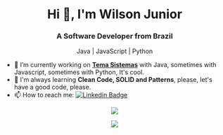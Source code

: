 <h1 align="center">Hi 👋, I'm Wilson Junior</h1>
<h3 align="center">A Software Developer from Brazil</h3>

<p align="center">
  Java | JavaScript | Python
</p>


- 🔭 I’m currently working on **[Tema Sistemas](https://www.temasistemas.com.br/)** with Java, sometimes with Javascript, sometimes with Python, It's cool.
- 📝 I'm always learning **Clean Code, SOLID and Patterns**, please, let's have a good code, please.
- 📫 How to reach me:
[![Linkedin Badge](https://img.shields.io/badge/-LinkedIn-blue?style=flat-square&logo=Linkedin&logoColor=white&link=https://www.linkedin.com/in/wilsonjunior-dev/)](https://www.linkedin.com/in/wilsonjunior-dev/)

<p align="center">
<img align='center' src="https://github-readme-stats.vercel.app/api?username=wilsonjuniordev&show_icons=true&hide=contribs,issues&count_private=true&include_all_commits=true&theme=algolia">
</p>

<p align="center">
<a href="https://github.com/wilsonjuniordev/github-readme-stats">
  <!-- Change the `github-readme-stats.anuraghazra1.vercel.app` to `github-readme-stats.vercel.app`  -->
  <img align="center" src="https://github-readme-stats.vercel.app/api/top-langs/?username=wilsonjuniordev&langs_count=10&layout=compact&theme=algolia" />
</a>
                                                                                                                                       </p>

